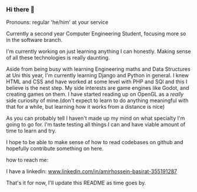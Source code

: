 ### Hi there 👋
Pronouns: regular 'he/him' at your service

Currently a second year Computer Engineering Student, focusing more so in the software branch.

I'm currently working on just learning anything I can honestly. Making sense of all these technologies is really daunting.

Aside from being busy with learning Engineering maths and Data Structures at Uni this year, I'm currently learning Django and Python in general. I knew HTML and CSS and have worked at some level with PHP and SQl and this I believe is the nest step.
My side interests are game engines like Godot, and creating games on them.
I have started reading up on OpenGL as a *really* side curiosity of mine.(don't expect to learn to do anything meaningful with that for a while, but learning how it works from a distance is nice)

As you can probably tell I haven't made up my mind on what specialty I'm going to go for. I'm taste testing all things I can and have viable amount of time to learn and try.

I hope to be able to make sense of how to read codebases on github and hopefully contribute something on here.

how to reach me:

I have a linkedin: www.linkedin.com/in/amirhossein-basirat-355191287

That's it for now, I'll update this README as time goes by.
